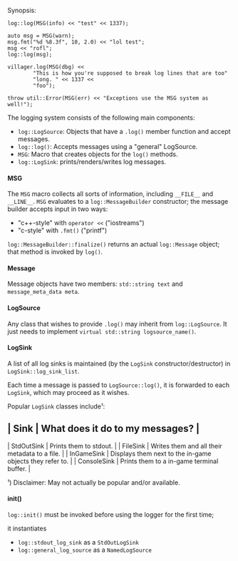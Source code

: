 Synopsis:

    log::log(MSG(info) << "test" << 1337);

    auto msg = MSG(warn);
    msg.fmt("%d %8.3f", 10, 2.0) << "lol test";
    msg << "rofl";
    log::log(msg);

    villager.log(MSG(dbg) <<
            "This is how you're supposed to break log lines that are too"
            "long. " << 1337 <<
            "foo");

    throw util::Error(MSG(err) << "Exceptions use the MSG system as well!");

The logging system consists of the following main components:

 - `log::LogSource`: Objects that have a `.log()` member function and accept messages.
 - `log::log()`: Accepts messages using a "general" LogSource.
 - `MSG`: Macro that creates objects for the `log()` methods.
 - `log::LogSink`: prints/renders/writes log messages.

#### MSG

The `MSG` macro collects all sorts of information, including `__FILE__` and `__LINE__`.
`MSG` evaluates to a `log::MessageBuilder` constructor; the message builder accepts input in two ways:

 - "c++-style" with `operator <<` ("iostreams")
 - "c-style" with `.fmt()` ("printf")

`log::MessageBuilder::finalize()` returns an actual `log::Message` object; that method is invoked by `log()`.

#### Message

Message objects have two members: `std::string text` and `message_meta_data meta`.

#### LogSource

Any class that wishes to provide `.log()` may inherit from `log::LogSource`.
It just needs to implement `virtual std::string logsource_name()`.

#### LogSink

A list of all log sinks is maintained (by the `LogSink` constructor/destructor) in `LogSink::log_sink_list`.

Each time a message is passed to `LogSource::log()`, it is forwarded to each `LogSink`, which may proceed as it wishes.

Popular `LogSink` classes include¹:

| Sink         | What does it do to my messages?                             |
------------------------------------------------------------------------------
| StdOutSink   | Prints them to stdout.                                      |
| FileSink     | Writes them and all their metadata to a file.               |
| InGameSink   | Displays them next to the in-game objects they refer to.    |
| ConsoleSink  | Prints them to a in-game terminal buffer.                   |

¹) Disclaimer: May not actually be popular and/or available.

#### init()

`log::init()` must be invoked before using the logger for the first time;

it instantiates

 - `log::stdout_log_sink` as a `StdOutLogSink`
 - `log::general_log_source` as a `NamedLogSource`
